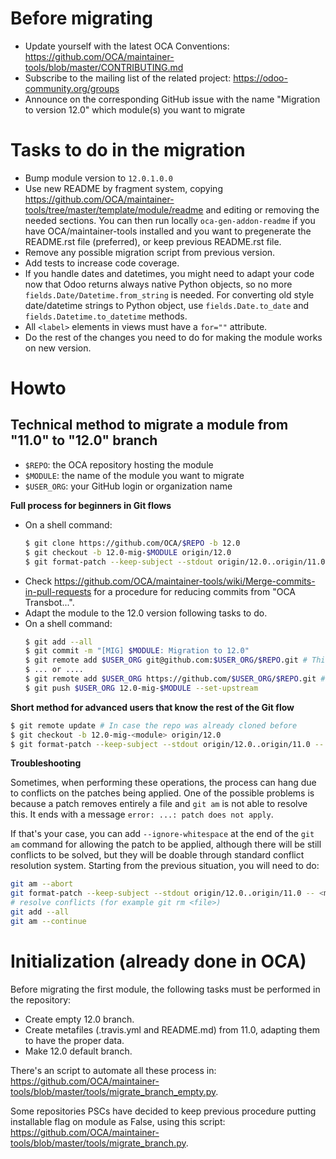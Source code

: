 # Before migrating

* Update yourself with the latest OCA Conventions: https://github.com/OCA/maintainer-tools/blob/master/CONTRIBUTING.md
* Subscribe to the mailing list of the related project: https://odoo-community.org/groups
* Announce on the corresponding GitHub issue with the name "Migration to version 12.0" which module(s) you want to migrate

# Tasks to do in the migration

* Bump module version to `12.0.1.0.0`
* Use new README by fragment system, copying https://github.com/OCA/maintainer-tools/tree/master/template/module/readme and editing or removing the needed sections. You can then run locally `oca-gen-addon-readme` if you have OCA/maintainer-tools installed and you want to pregenerate the README.rst file (preferred), or keep previous README.rst file.
* Remove any possible migration script from previous version.
* Add tests to increase code coverage.
* If you handle dates and datetimes, you might need to adapt your code now that Odoo returns always native Python objects, so no more `fields.Date/Datetime.from_string` is needed. For converting old style date/datetime strings to Python object, use `fields.Date.to_date` and `fields.Datetime.to_datetime` methods. 
* All `<label>` elements in views must have a `for=""` attribute.
* Do the rest of the changes you need to do for making the module works on new version.


# Howto

## Technical method to migrate a module from "11.0" to "12.0" branch

* `$REPO`: the OCA repository hosting the module
* `$MODULE`: the name of the module you want to migrate
* `$USER_ORG`: your GitHub login or organization name

**Full process for beginners in Git flows**

* On a shell command:
  ```bash
  $ git clone https://github.com/OCA/$REPO -b 12.0
  $ git checkout -b 12.0-mig-$MODULE origin/12.0
  $ git format-patch --keep-subject --stdout origin/12.0..origin/11.0 -- $MODULE | git am -3 --keep
  ```
* Check https://github.com/OCA/maintainer-tools/wiki/Merge-commits-in-pull-requests for a procedure for reducing commits from "OCA Transbot...".
* Adapt the module to the 12.0 version following tasks to do.
* On a shell command:
  ```bash
  $ git add --all
  $ git commit -m "[MIG] $MODULE: Migration to 12.0"
  $ git remote add $USER_ORG git@github.com:$USER_ORG/$REPO.git # This mode requires an SSH key in the GitHub account
  $ ... or ....
  $ git remote add $USER_ORG https://github.com/$USER_ORG/$REPO.git # This will required to enter user/password each time
  $ git push $USER_ORG 12.0-mig-$MODULE --set-upstream
  ```

**Short method for advanced users that know the rest of the Git flow**

```bash
$ git remote update # In case the repo was already cloned before
$ git checkout -b 12.0-mig-<module> origin/12.0
$ git format-patch --keep-subject --stdout origin/12.0..origin/11.0 -- <module path> | git am -3 --keep
```

**Troubleshooting**

Sometimes, when performing these operations, the process can hang due to conflicts on the patches being applied. One of the possible problems is because a patch removes entirely a file and `git am` is not able to resolve this. It ends with a message `error: ...: patch does not apply`.

If that's your case, you can add `--ignore-whitespace` at the end of the `git am` command for allowing the patch to be applied, although there will be still conflicts to be solved, but they will be doable through standard conflict resolution system. Starting from the previous situation, you will need to do:

```bash
git am --abort
git format-patch --keep-subject --stdout origin/12.0..origin/11.0 -- <module path> | git am -3 --keep --ignore-whitespace
# resolve conflicts (for example git rm <file>)
git add --all
git am --continue
```

# Initialization (already done in OCA)

Before migrating the first module, the following tasks must be performed in the repository:

* Create empty 12.0 branch.
* Create metafiles (.travis.yml and README.md) from 11.0, adapting them to have the proper data.
* Make 12.0 default branch.

There's an script to automate all these process in: https://github.com/OCA/maintainer-tools/blob/master/tools/migrate_branch_empty.py.

Some repositories PSCs have decided to keep previous procedure putting installable flag on module as False, using this script: https://github.com/OCA/maintainer-tools/blob/master/tools/migrate_branch.py.
